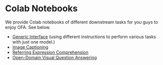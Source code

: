 # Colab Notebooks

We provide Colab notebooks of different downstream tasks for you guys to enjoy OFA. See below.

* [Generic Interface](https://colab.research.google.com/drive/1jogyZ-2rdHU3XxZOf3TBfhex1XHqX-1m?usp=sharing#scrollTo=s9Vni6YUZOpC) (using different instructions to perform various tasks with just one model.)
* [Image Captioning](https://colab.research.google.com/drive/1Q4eNhhhLcgOP4hHqwZwU1ijOlabgve1W?usp=sharing)
* [Referring Expression Comprehension](https://colab.research.google.com/drive/1AHQNRdaUpRTgr3XySHSlba8aXwBAjwPB?usp=sharing)
* [Open-Domain Visual Question Answering](https://colab.research.google.com/drive/14v6OQe_MxV_HMnsiKfnEeMR1UMqhzZNb?usp=sharing)
